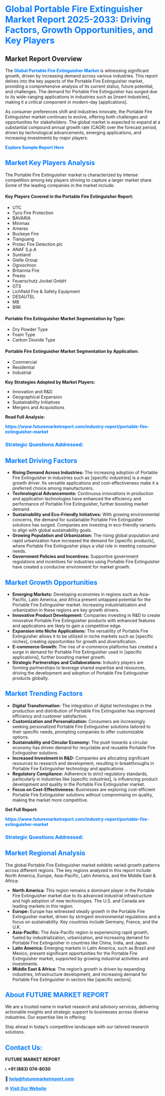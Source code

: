 <h1 style="color: #007BFF;">Global Portable Fire Extinguisher Market Report 2025-2033: Driving Factors, Growth Opportunities, and Key Players</h1>

<section id="overview">
<h2>Market Report Overview</h2>
<p>The <a href="https://www.futuremarketreport.com/industry-report/portable-fire-extinguisher-market" style="color: #007BFF; text-decoration: none;"><strong>Global Portable Fire Extinguisher Market</strong></a> is witnessing significant growth, driven by increasing demand across various industries. This report delves into the key aspects of the Portable Fire Extinguisher market, providing a comprehensive analysis of its current status, future potential, and challenges. The demand for Portable Fire Extinguisher has surged due to its wide-ranging applications in industries such as [insert industries], making it a critical component in modern-day [applications].</p>
<p>As consumer preferences shift and industries innovate, the Portable Fire Extinguisher market continues to evolve, offering both challenges and opportunities for stakeholders. The global market is expected to expand at a substantial compound annual growth rate (CAGR) over the forecast period, driven by technological advancements, emerging applications, and increasing investments by major players.</p>
</section>

<section id="overview">
<p><a href="https://www.futuremarketreport.com/request-sample/reportId=59461" style="color: #007BFF; text-decoration: none;"><strong>Explore Sample Report Here</strong></a></p>
</section>

<section id="key-players">
<h2 style="color: #007BFF;">Market Key Players Analysis</h2>
<p>The Portable Fire Extinguisher market is characterized by intense competition among key players striving to capture a larger market share. Some of the leading companies in the market include:</p>
<h4>Key Players Covered in the Portable Fire Extinguisher Report:</h4>
<ul><li>UTC</li><li>Tyco Fire Protection</li><li>BAVARIA</li><li>Minimax</li><li>Amerex</li><li>Buckeye Fire</li><li>Tianguang</li><li>Protec Fire Detection plc</li><li>ANAF S.p.A</li><li>Sureland</li><li>Gielle Group</li><li>Ogniochron</li><li>Britannia Fire</li><li>Presto</li><li>Feuerschutz Jockel GmbH</li><li>GTS</li><li>Lichfield Fire &amp; Safety Equipment</li><li>DESAUTEL</li><li>MB</li><li>BRK</li></ul>
<h4>Portable Fire Extinguisher Market Segmentation by Type:</h4>
<ul><li>Dry Powder Type</li><li>Foam Type</li><li>Carbon Dioxide Type</li></ul>

<h4>Portable Fire Extinguisher Market Segmentation by Application:</h4>
<ul><li>Commercial</li><li>Residential</li><li>Industrial</li></ul>
<p><strong>Key Strategies Adopted by Market Players:</strong></p>
<ul>
<li>Innovation and R&D</li>
<li>Geographical Expansion</li>
<li>Sustainability Initiatives</li>
<li>Mergers and Acquisitions</li>
</ul>
</section>

<section>
<p><strong>Read Full Analysis: </strong></p><a href="https://www.futuremarketreport.com/industry-report/portable-fire-extinguisher-market" style="color: #007BFF; text-decoration: none;"><strong>https://www.futuremarketreport.com/industry-report/portable-fire-extinguisher-market</strong></a>
<h3 style="color: #007BFF;">Strategic Questions Addressed:</h3>
</section>

<section id="driving-factors">
<h2 style="color: #007BFF;">Market Driving Factors</h2>
<ul>
<li><strong>Rising Demand Across Industries:</strong> The increasing adoption of Portable Fire Extinguisher in industries such as [specific industries] is a major growth driver. Its versatile applications and cost-effectiveness make it a preferred choice among manufacturers.</li>
<li><strong>Technological Advancements:</strong> Continuous innovations in production and application technologies have enhanced the efficiency and performance of Portable Fire Extinguisher, further boosting market demand.</li>
<li><strong>Sustainability and Eco-Friendly Initiatives:</strong> With growing environmental concerns, the demand for sustainable Portable Fire Extinguisher solutions has surged. Companies are investing in eco-friendly variants to align with global sustainability goals.</li>
<li><strong>Growing Population and Urbanization:</strong> The rising global population and rapid urbanization have increased the demand for [specific products], where Portable Fire Extinguisher plays a vital role in meeting consumer needs.</li>
<li><strong>Government Policies and Incentives:</strong> Supportive government regulations and incentives for industries using Portable Fire Extinguisher have created a conducive environment for market growth.</li>
</ul>
</section>

<section id="growth-opportunities">
<h2 style="color: #007BFF;">Market Growth Opportunities</h2>
<ul>
<li><strong>Emerging Markets:</strong> Developing economies in regions such as Asia-Pacific, Latin America, and Africa present untapped potential for the Portable Fire Extinguisher market. Increasing industrialization and urbanization in these regions are key growth drivers.</li>
<li><strong>Innovative Product Development:</strong> Companies investing in R&D to create innovative Portable Fire Extinguisher products with enhanced features and applications are likely to gain a competitive edge.</li>
<li><strong>Expansion into Niche Applications:</strong> The versatility of Portable Fire Extinguisher allows it to be utilized in niche markets such as [specific niches], creating opportunities for growth and diversification.</li>
<li><strong>E-commerce Growth:</strong> The rise of e-commerce platforms has created a surge in demand for Portable Fire Extinguisher used in [specific applications], further boosting market growth.</li>
<li><strong>Strategic Partnerships and Collaborations:</strong> Industry players are forming partnerships to leverage shared expertise and resources, driving the development and adoption of Portable Fire Extinguisher products globally.</li>
</ul>
</section>

<section id="trending-factors">
<h2 style="color: #007BFF;">Market Trending Factors</h2>
<ul>
<li><strong>Digital Transformation:</strong> The integration of digital technologies in the production and distribution of Portable Fire Extinguisher has improved efficiency and customer satisfaction.</li>
<li><strong>Customization and Personalization:</strong> Consumers are increasingly seeking personalized Portable Fire Extinguisher solutions tailored to their specific needs, prompting companies to offer customizable options.</li>
<li><strong>Sustainability and Circular Economy:</strong> The push towards a circular economy has driven demand for recyclable and reusable Portable Fire Extinguisher solutions.</li>
<li><strong>Increased Investment in R&D:</strong> Companies are allocating significant resources to research and development, resulting in breakthroughs in Portable Fire Extinguisher technology and applications.</li>
<li><strong>Regulatory Compliance:</strong> Adherence to strict regulatory standards, particularly in industries like [specific industries], is influencing product development and quality in the Portable Fire Extinguisher market.</li>
<li><strong>Focus on Cost-Effectiveness:</strong> Businesses are exploring cost-efficient Portable Fire Extinguisher solutions without compromising on quality, making the market more competitive.</li>
</ul>
</section>

<section>
<p><strong>Get Full Report: </strong></p><a href="https://www.futuremarketreport.com/industry-report/portable-fire-extinguisher-market" style="color: #007BFF; text-decoration: none;"><strong>https://www.futuremarketreport.com/industry-report/portable-fire-extinguisher-market</strong></a>
<h3 style="color: #007BFF;">Strategic Questions Addressed:</h3>
</section>


<section id="regional-analysis">
<h2 style="color: #007BFF;">Market Regional Analysis</h2>
<p>The global Portable Fire Extinguisher market exhibits varied growth patterns across different regions. The key regions analyzed in this report include North America, Europe, Asia-Pacific, Latin America, and the Middle East & Africa:</p>
<ul>
<li><strong>North America:</strong> This region remains a dominant player in the Portable Fire Extinguisher market due to its advanced industrial infrastructure and high adoption of new technologies. The U.S. and Canada are leading markets in this region.</li>
<li><strong>Europe:</strong> Europe has witnessed steady growth in the Portable Fire Extinguisher market, driven by stringent environmental regulations and a focus on sustainability. Key countries include Germany, France, and the U.K.</li>
<li><strong>Asia-Pacific:</strong> The Asia-Pacific region is experiencing rapid growth, fueled by industrialization, urbanization, and increasing demand for Portable Fire Extinguisher in countries like China, India, and Japan.</li>
<li><strong>Latin America:</strong> Emerging markets in Latin America, such as Brazil and Mexico, present significant opportunities for the Portable Fire Extinguisher market, supported by growing industrial activities and investments.</li>
<li><strong>Middle East & Africa:</strong> The region’s growth is driven by expanding industries, infrastructure development, and increasing demand for Portable Fire Extinguisher in sectors like [specific sectors].</li>
</ul>
</section>

<footer>
<h2 style="color: #007BFF;">About FUTURE MARKET REPORT</h2>
<p>We are a trusted name in market research and advisory services, delivering actionable insights and strategic support to businesses across diverse industries. Our expertise lies in offering:</p>

<p>Stay ahead in today’s competitive landscape with our tailored research solutions.</p>

<h2 style="color: #007BFF;">Contact Us:</h2>
<p><strong>FUTURE MARKET REPORT</strong></p>
<p>📞 <strong>+91 (883) 074-8030</strong></p>
<p>📧 <strong><a href="mailto:help@futuremarketreport.com" style="color: #007BFF;">help@futuremarketreport.com</a></strong></p>
<p>🌐 <strong><a href="https://www.futuremarketreport.com/" style="color: #007BFF;">Visit Our Website</a></strong></p>
</footer>